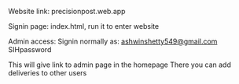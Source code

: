 Website link: precisionpost.web.app

Signin page: index.html, run it to enter website

Admin access:
Signin normally as:
ashwinshetty549@gmail.com
SIHpassword

This will give link to admin page in the homepage
There you can add deliveries to other users
